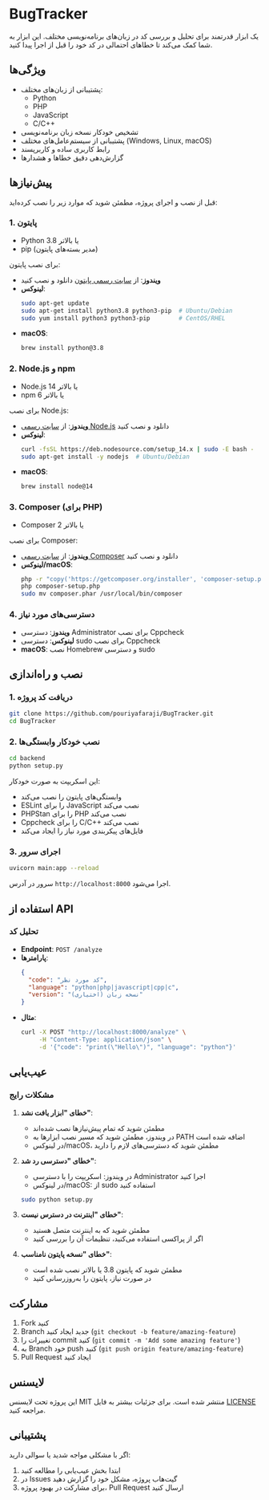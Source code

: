# BugTracker

یک ابزار قدرتمند برای تحلیل و بررسی کد در زبان‌های برنامه‌نویسی مختلف. این ابزار به شما کمک می‌کند تا خطاهای احتمالی در کد خود را قبل از اجرا پیدا کنید.

## ویژگی‌ها

- پشتیبانی از زبان‌های مختلف:
  - Python
  - PHP
  - JavaScript
  - C/C++
- تشخیص خودکار نسخه زبان برنامه‌نویسی
- پشتیبانی از سیستم‌عامل‌های مختلف (Windows, Linux, macOS)
- رابط کاربری ساده و کاربرپسند
- گزارش‌دهی دقیق خطاها و هشدارها

## پیش‌نیازها

قبل از نصب و اجرای پروژه، مطمئن شوید که موارد زیر را نصب کرده‌اید:

### 1. پایتون

- Python 3.8 یا بالاتر
- pip (مدیر بسته‌های پایتون)

برای نصب پایتون:

- **ویندوز**: از [سایت رسمی پایتون](https://www.python.org/downloads/) دانلود و نصب کنید
- **لینوکس**:
  ```bash
  sudo apt-get update
  sudo apt-get install python3.8 python3-pip  # Ubuntu/Debian
  sudo yum install python3 python3-pip        # CentOS/RHEL
  ```
- **macOS**:
  ```bash
  brew install python@3.8
  ```

### 2. Node.js و npm

- Node.js 14 یا بالاتر
- npm 6 یا بالاتر

برای نصب Node.js:

- **ویندوز**: از [سایت رسمی Node.js](https://nodejs.org/) دانلود و نصب کنید
- **لینوکس**:
  ```bash
  curl -fsSL https://deb.nodesource.com/setup_14.x | sudo -E bash -
  sudo apt-get install -y nodejs  # Ubuntu/Debian
  ```
- **macOS**:
  ```bash
  brew install node@14
  ```

### 3. Composer (برای PHP)

- Composer 2 یا بالاتر

برای نصب Composer:

- **ویندوز**: از [سایت رسمی Composer](https://getcomposer.org/download/) دانلود و نصب کنید
- **لینوکس/macOS**:
  ```bash
  php -r "copy('https://getcomposer.org/installer', 'composer-setup.php');"
  php composer-setup.php
  sudo mv composer.phar /usr/local/bin/composer
  ```

### 4. دسترسی‌های مورد نیاز

- **ویندوز**: دسترسی Administrator برای نصب Cppcheck
- **لینوکس**: دسترسی sudo برای نصب Cppcheck
- **macOS**: نصب Homebrew و دسترسی sudo

## نصب و راه‌اندازی

### 1. دریافت کد پروژه

```bash
git clone https://github.com/pouriyafaraji/BugTracker.git
cd BugTracker
```

### 2. نصب خودکار وابستگی‌ها

```bash
cd backend
python setup.py
```

این اسکریپت به صورت خودکار:

- وابستگی‌های پایتون را نصب می‌کند
- ESLint را برای JavaScript نصب می‌کند
- PHPStan را برای PHP نصب می‌کند
- Cppcheck را برای C/C++ نصب می‌کند
- فایل‌های پیکربندی مورد نیاز را ایجاد می‌کند

### 3. اجرای سرور

```bash
uvicorn main:app --reload
```

سرور در آدرس `http://localhost:8000` اجرا می‌شود.

## استفاده از API

### تحلیل کد

- **Endpoint**: `POST /analyze`
- **پارامترها**:
  ```json
  {
    "code": "کد مورد نظر",
    "language": "python|php|javascript|cpp|c",
    "version": "نسخه زبان (اختیاری)"
  }
  ```
- **مثال**:
  ```bash
  curl -X POST "http://localhost:8000/analyze" \
       -H "Content-Type: application/json" \
       -d '{"code": "print(\"Hello\")", "language": "python"}'
  ```

## عیب‌یابی

### مشکلات رایج

1. **خطای "ابزار یافت نشد"**:

   - مطمئن شوید که تمام پیش‌نیازها نصب شده‌اند
   - در ویندوز، مطمئن شوید که مسیر نصب ابزارها به PATH اضافه شده است
   - در لینوکس/macOS، مطمئن شوید که دسترسی‌های لازم را دارید

2. **خطای "دسترسی رد شد"**:

   - در ویندوز: اسکریپت را با دسترسی Administrator اجرا کنید
   - در لینوکس/macOS: از sudo استفاده کنید

   ```bash
   sudo python setup.py
   ```

3. **خطای "اینترنت در دسترس نیست"**:

   - مطمئن شوید که به اینترنت متصل هستید
   - اگر از پراکسی استفاده می‌کنید، تنظیمات آن را بررسی کنید

4. **خطای "نسخه پایتون نامناسب"**:
   - مطمئن شوید که پایتون 3.8 یا بالاتر نصب شده است
   - در صورت نیاز، پایتون را به‌روزرسانی کنید

## مشارکت

1. Fork کنید
2. Branch جدید ایجاد کنید (`git checkout -b feature/amazing-feature`)
3. تغییرات را commit کنید (`git commit -m 'Add some amazing feature'`)
4. به Branch خود push کنید (`git push origin feature/amazing-feature`)
5. Pull Request ایجاد کنید

## لایسنس

این پروژه تحت لایسنس MIT منتشر شده است. برای جزئیات بیشتر به فایل [LICENSE](LICENSE) مراجعه کنید.

## پشتیبانی

اگر با مشکلی مواجه شدید یا سوالی دارید:

1. ابتدا بخش عیب‌یابی را مطالعه کنید
2. در Issues گیت‌هاب پروژه، مشکل خود را گزارش دهید
3. برای مشارکت در بهبود پروژه، Pull Request ارسال کنید
